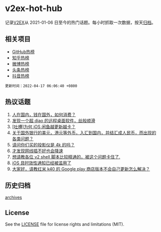 # v2ex-hot-hub

 记录[V2EX](https://www.v2ex.com/)从 2021-01-06 日至今的热门话题。每小时抓取一次数据，按天[归档](archives)。
 
 ## 相关项目

- [GitHub热榜](https://github.com/snaildev/github-hot-hub)
- [知乎热榜](https://github.com/snaildev/zhihu-hot-hub)
- [微博热榜](https://github.com/snaildev/weibo-hot-hub)
- [头条热榜](https://github.com/snaildev/toutiao-hot-hub)
- [抖音热榜](https://github.com/snaildev/douyin-hot-hub)


 `更新时间：2022-04-17 06:06:40 +0800`

## 热议话题

1. [人在国内，钱在国外，如何消费？](https://www.v2ex.com/t/847307)
1. [发现一个超 diao 的远程桌面软件，丝般顺滑](https://www.v2ex.com/t/847280)
1. [[吐槽]为何 iOS 闲鱼越更新越卡？](https://www.v2ex.com/t/847300)
1. [关于国外银行的美元，港元等外币，入汇到国内，并结汇成人民币，而出现的各类问题？](https://www.v2ex.com/t/847350)
1. [请问你们买的投影仪是 4k 的吗？](https://www.v2ex.com/t/847303)
1. [才发现网线插不好也会降速](https://www.v2ex.com/t/847384)
1. [想请教各位 v2 shell 脚本比较精通的，被这个问题卡住了.](https://www.v2ex.com/t/847275)
1. [iOS 具时效性通知已经被滥用了](https://www.v2ex.com/t/847367)
1. [大家好，请教红米 k40 的 Google play 商店版本不会自己更新怎么解决？](https://www.v2ex.com/t/847326)

## 历史归档

[archives](archives)

## License

See the [LICENSE](LICENSE) file for license rights and limitations (MIT).
